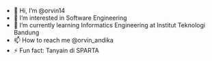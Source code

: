 - 👋 Hi, I’m @orvin14
- 👀 I’m interested in Software Engineering
- 🌱 I’m currently learning Informatics Engineering at Institut Teknologi Bandung
- 📫 How to reach me @orvin_andika
- ⚡ Fun fact: Tanyain di SPARTA

<!---
orvin14/orvin14 is a ✨ special ✨ repository because its `README.md` (this file) appears on your GitHub profile.
You can click the Preview link to take a look at your changes.
--->
